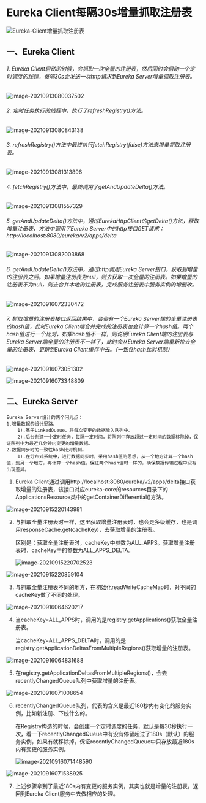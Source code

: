 # Eureka Client每隔30s增量抓取注册表

![Eureka-Client增量抓取注册表](8-Eureka-Client增量抓取注册表.assets/Eureka-Client增量抓取注册表.png)



## 一、Eureka Client

###### 1. Eureka Client启动的时候，会抓取一次全量的注册表，然后同时会启动一个定时调度的线程，每隔30s会发送一次http请求到Eureka Server增量抓取注册表。

![image-20210913080037502](8-Eureka-Client增量抓取注册表.assets/image-20210913080037502.png)

###### 2. 定时任务执行的线程中，执行了refreshRegistry()方法。

![image-20210913080843138](8-Eureka-Client增量抓取注册表.assets/image-20210913080843138.png)

###### 3. refreshRegistry()方法中最终执行fetchRegistry(false)方法来增量抓取注册表。

![image-20210913081313896](8-Eureka-Client增量抓取注册表.assets/image-20210913081313896.png)

###### 4. fetchRegistry()方法中，最终调用了getAndUpdateDelta()方法。

![image-20210913081557329](8-Eureka-Client增量抓取注册表.assets/image-20210913081557329.png)

###### 5. getAndUpdateDelta()方法中，通过EurekaHttpClient的getDelta()方法，获取增量注册表，方法中调用了Eureka Server中的http接口GET请求：http://localhost:8080/eureka/v2/apps/delta

![image-20210913082003868](8-Eureka-Client增量抓取注册表.assets/image-20210913082003868.png)

###### 6. getAndUpdateDelta()方法中，通过http调用Eureka Server接口，获取到增量的注册表之后。如果增量注册表为null，则去获取一次全量的注册表。如果增量的注册表不为null，则去合并本地的注册表，完成服务注册表中服务实例的增删改。

![image-20210916072330472](8-Eureka-Client增量抓取注册表.assets/image-20210916072330472.png)

###### 7. 抓取增量的注册表接口返回结果中，会带有一个Eureka Server端的全量注册表的hash值，此时Eureka Client端合并完成的注册表也会计算一个hash值。两个hash值进行一个比对，如果hash值不一样，则说明Eureka Client端的注册表与Eureka Server端全量的注册表不一样了，此时会从Eureka Server端重新拉去全量的注册表，更新到Eureka Client缓存中去。（一致性hash比对机制）

![image-20210916073051302](8-Eureka-Client增量抓取注册表.assets/image-20210916073051302.png)

![image-20210916073348809](8-Eureka-Client增量抓取注册表.assets/image-20210916073348809.png)



## 二、Eureka Server

```
Eureka Server设计的两个闪光点：
1.增量数据的设计思路。
	1).基于LinkedQueue，将每次变更的数据放入队列中。
	2).后台创建一个定时任务，每隔一定时间，将队列中存放超过一定时间的数据移除掉，保证队列中为最近几分钟内变更的增量数据。
2.数据同步时的一致性hash比对机制。
	1).在分布式系统中，进行数据同步时，采用hash值的思想，从一个地方计算一个hash值，到另一个地方，再计算一个hash值，保证两个hash值时一样的，确保数据传输过程中没有出现差异。
```



1. Eureka Client通过调用http://localhost:8080/eureka/v2/apps/delta接口获取增量的注册表，该接口对应eureka-core的resources目录下的ApplicationsResource类中的getContainerDifferential()方法。

![image-20210915220143981](8-Eureka-Client增量抓取注册表.assets/image-20210915220143981.png)

2. 与抓取全量注册表时一样，这里获取增量注册表时，也会走多级缓存，也是调用responseCache.get(cacheKey)，去获取增量的注册表。

   区别是：获取全量注册表时，cacheKey中参数为ALL_APPS。获取增量注册表时，cacheKey中的参数为ALL_APPS_DELTA。

   ![image-20210915220702523](8-Eureka-Client增量抓取注册表.assets/image-20210915220702523.png)

![image-20210915220859104](8-Eureka-Client增量抓取注册表.assets/image-20210915220859104.png)

3. 与抓取全量注册表不同的地方，在初始化readWriteCacheMap时，对不同的cacheKey做了不同的处理。

![image-20210916064620217](8-Eureka-Client增量抓取注册表.assets/image-20210916064620217.png)

4. 当cacheKey=ALL_APPS时，调用的是registry.getApplications()获取全量注册表。

   当cacheKey=ALL_APPS_DELTA时，调用的是registry.getApplicationDeltasFromMultipleRegions()获取增量的注册表。

![image-20210916064831688](8-Eureka-Client增量抓取注册表.assets/image-20210916064831688.png)

5. 在registry.getApplicationDeltasFromMultipleRegions()，会去recentlyChangedQueue队列中获取增量的注册表。

![image-20210916071008654](8-Eureka-Client增量抓取注册表.assets/image-20210916071008654.png)

6. recentlyChangedQueue队列，代表的含义是最近180秒内有变化的服务实例，比如新注册、下线什么的。

   在Registry构造的时候，会创建一个定时调度的任务，默认是每30秒执行一次，看一下recentlyChangedQueue中有没有停留超过了180s（默认）的服务实例，如果有就移除掉，保证recentlyChangedQueue中只存放最近180s内有变更的服务实例。

   ![image-20210916071448590](8-Eureka-Client增量抓取注册表.assets/image-20210916071448590.png)

![image-20210916071538925](8-Eureka-Client增量抓取注册表.assets/image-20210916071538925.png)

7. 上述步骤拿到了最近180s内有变更的服务实例，其实也就是增量的注册表。返回到Eureka Client服务中去做相应的处理。


